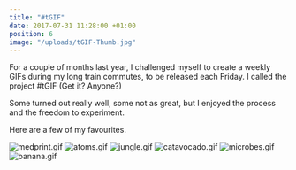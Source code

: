 ```yaml
---
title: "#tGIF"
date: 2017-07-31 11:28:00 +01:00
position: 6
image: "/uploads/tGIF-Thumb.jpg"
---
```


For a couple of months last year, I challenged myself to create a weekly GIFs during my long train commutes, to be released each Friday. I called the project #tGIF (Get it? Anyone?)

Some turned out really well, some not as great, but I enjoyed the process and the freedom to experiment.

Here are a few of my favourites.

![medprint.gif](/uploads/medprint.gif)
![atoms.gif](/uploads/atoms.gif)
![jungle.gif](/uploads/jungle.gif)
![catavocado.gif](/uploads/catavocado.gif)
![microbes.gif](/uploads/microbes.gif)
![banana.gif](/uploads/banana.gif)